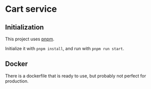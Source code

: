 # Cart service

## Initialization

This project uses [pnpm](https://pnpm.io/).

Initialize it with `pnpm install`, and run with `pnpm run start`.

## Docker

There is a dockerfile that is ready to use, but probably not perfect for production.

